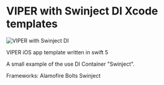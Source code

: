 # VIPER with Swinject DI Xcode templates

![VIPER with Swinject DI](swift-debian.jpeg)


VIPER iOS app template written in swift 5

A small example of the use DI Container "Swinject". 

Frameworks:
Alamofire
Bolts
Swinject

